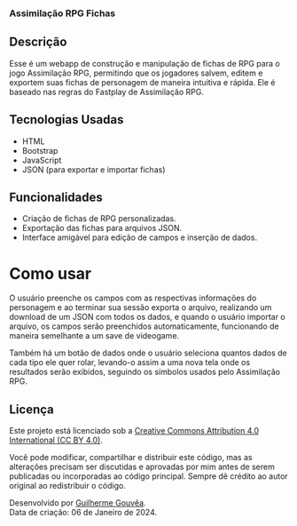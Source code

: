 ### Assimilação RPG Fichas

## Descrição

Esse é um webapp de construção e manipulação de fichas de RPG para o jogo Assimilação RPG, permitindo que os jogadores salvem, editem e exportem suas fichas de personagem de maneira intuitiva e rápida. Ele é baseado nas regras do Fastplay de Assimilação RPG.

## Tecnologias Usadas

-   HTML
-   Bootstrap
-   JavaScript
-   JSON (para exportar e importar fichas)

## Funcionalidades

-   Criação de fichas de RPG personalizadas.
-   Exportação das fichas para arquivos JSON.
-   Interface amigável para edição de campos e inserção de dados.

# Como usar

O usuário preenche os campos com as respectivas informações do personagem e ao terminar sua sessão exporta o arquivo, realizando um download de um JSON com todos os dados, e quando o usuário importar o arquivo, os campos serão preenchidos automaticamente, funcionando de maneira semelhante a um save de videogame.

Também há um botão de dados onde o usuário seleciona quantos dados de cada tipo ele quer rolar, levando-o assim a uma nova tela onde os resultados serão exibidos, seguindo os símbolos usados pelo Assimilação RPG.

## Licença

Este projeto está licenciado sob a [Creative Commons Attribution 4.0 International (CC BY 4.0)](https://creativecommons.org/licenses/by/4.0/).

Você pode modificar, compartilhar e distribuir este código, mas as alterações precisam ser discutidas e aprovadas por mim antes de serem publicadas ou incorporadas ao código principal. Sempre dê crédito ao autor original ao redistribuir o código.

Desenvolvido por [Guilherme Gouvêa](https://github.com/guilhermeperluxodegouvea).  
Data de criação: 06 de Janeiro de 2024.

